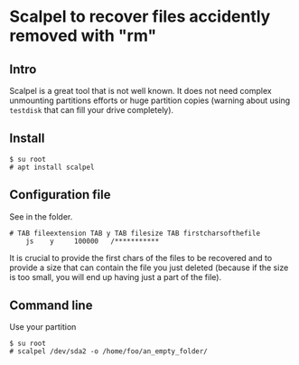 # Scalpel to recover files accidently removed with "rm"

## Intro

Scalpel is a great tool that is not well known. It does not need complex unmounting partitions efforts or huge partition copies (warning about using ```testdisk``` that can fill your drive completely).

## Install

```
$ su root
# apt install scalpel
```

## Configuration file

See in the folder.

```
# TAB fileextension TAB y TAB filesize TAB firstcharsofthefile
    js    y     100000   /***********
```

It is crucial to provide the first chars of the files to be recovered and to provide a size that can contain the file you just deleted (because if the size is too small, you will end up having just a part of the file).

## Command line

Use your partition

```
$ su root
# scalpel /dev/sda2 -o /home/foo/an_empty_folder/
```

